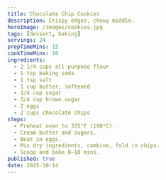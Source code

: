 ```yaml
---
title: Chocolate Chip Cookies
description: Crispy edges, chewy middle.
heroImage: /images/cookies.jpg
tags: [dessert, baking]
servings: 24
prepTimeMins: 15
cookTimeMins: 10
ingredients:
  - 2 1/4 cups all-purpose flour
  - 1 tsp baking soda
  - 1 tsp salt
  - 1 cup butter, softened
  - 3/4 cup sugar
  - 3/4 cup brown sugar
  - 2 eggs
  - 2 cups chocolate chips
steps:
  - Preheat oven to 375°F (190°C).
  - Cream butter and sugars.
  - Beat in eggs.
  - Mix dry ingredients, combine, fold in chips.
  - Scoop and bake 8–10 mins.
published: true
date: 2025-10-14
---
```

